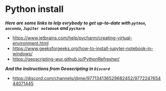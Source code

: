 # Python install

***Here are some links to lelp evrybody to get up-to-date with `python`, `anconda`, `Jupiter notebook` and `pycharm`***
- https://www.jetbrains.com/help/pycharm/creating-virtual-environment.html 
- https://www.geeksforgeeks.org/how-to-install-jupyter-notebook-in-windows/
- https://geoscripting-wur.github.io/PythonRefresher/

***And the instructions from Geoscripting in `Discord`***
- https://discord.com/channels/@me/977134136529682452/977224765444071445
